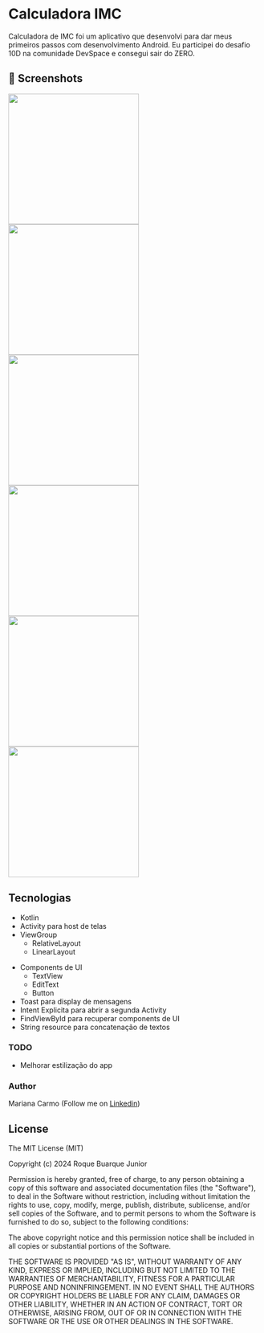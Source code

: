 # Calculadora IMC
Calculadora de IMC foi um aplicativo que desenvolvi para dar meus primeiros passos com desenvolvimento Android. Eu participei do desafio 10D na comunidade DevSpace e consegui sair do ZERO.

## :camera_flash: Screenshots
<!-- You can add more screenshots here if you like -->
<img src="results/image1.png" width=260/> <img src="results/image2.png" width=260/><img src="results/image3.png" width=260/><img src="results/image4.png" width=260/><img src="results/image5.png" width=260/><img src="results/image6.png" width=260/>


## Tecnologias
* Kotlin
* Activity para host de telas
* ViewGroup
    * RelativeLayout
    * LinearLayout
- Components de UI
    - TextView
    - EditText
    - Button
- Toast para display de mensagens
- Intent Explicita para abrir a segunda Activity
- FindViewById para recuperar components de UI
- String resource para concatenação de textos

### TODO
- Melhorar estilização do app

### Author
Mariana Carmo (Follow me on [Linkedin](https://www.linkedin.com/in/mariana-oliveira-carmo/))

## License

The MIT License (MIT)

Copyright (c) 2024 Roque Buarque Junior

Permission is hereby granted, free of charge, to any person obtaining a copy of
this software and associated documentation files (the "Software"), to deal in
the Software without restriction, including without limitation the rights to
use, copy, modify, merge, publish, distribute, sublicense, and/or sell copies of
the Software, and to permit persons to whom the Software is furnished to do so,
subject to the following conditions:

The above copyright notice and this permission notice shall be included in all
copies or substantial portions of the Software.

THE SOFTWARE IS PROVIDED "AS IS", WITHOUT WARRANTY OF ANY KIND, EXPRESS OR
IMPLIED, INCLUDING BUT NOT LIMITED TO THE WARRANTIES OF MERCHANTABILITY, FITNESS
FOR A PARTICULAR PURPOSE AND NONINFRINGEMENT. IN NO EVENT SHALL THE AUTHORS OR
COPYRIGHT HOLDERS BE LIABLE FOR ANY CLAIM, DAMAGES OR OTHER LIABILITY, WHETHER
IN AN ACTION OF CONTRACT, TORT OR OTHERWISE, ARISING FROM, OUT OF OR IN
CONNECTION WITH THE SOFTWARE OR THE USE OR OTHER DEALINGS IN THE SOFTWARE.
```
